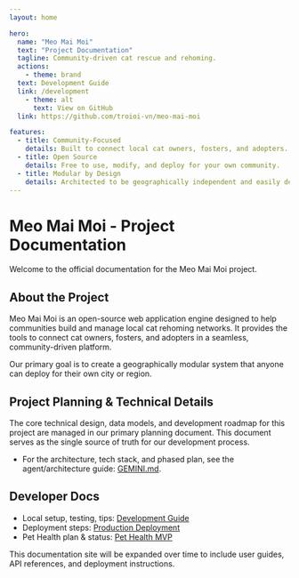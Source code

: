 ```yaml
---
layout: home

hero:
  name: "Meo Mai Moi"
  text: "Project Documentation"
  tagline: Community-driven cat rescue and rehoming.
  actions:
    - theme: brand
  text: Development Guide
  link: /development
    - theme: alt
      text: View on GitHub
  link: https://github.com/troioi-vn/meo-mai-moi

features:
  - title: Community-Focused
    details: Built to connect local cat owners, fosters, and adopters.
  - title: Open Source
    details: Free to use, modify, and deploy for your own community.
  - title: Modular by Design
    details: Architected to be geographically independent and easily deployable.
---
```


# Meo Mai Moi - Project Documentation

Welcome to the official documentation for the Meo Mai Moi project.

## About the Project

Meo Mai Moi is an open-source web application engine designed to help communities build and manage local cat rehoming networks. It provides the tools to connect cat owners, fosters, and adopters in a seamless, community-driven platform.

Our primary goal is to create a geographically modular system that anyone can deploy for their own city or region.

## Project Planning & Technical Details

The core technical design, data models, and development roadmap for this project are managed in our primary planning document. This document serves as the single source of truth for our development process.

-   For the architecture, tech stack, and phased plan, see the agent/architecture guide: [GEMINI.md](../GEMINI.md).

## Developer Docs

- Local setup, testing, tips: [Development Guide](./development.md)
- Deployment steps: [Production Deployment](./deploy.md)
- Pet Health plan & status: [Pet Health MVP](./pet-health.md)

This documentation site will be expanded over time to include user guides, API references, and deployment instructions.
